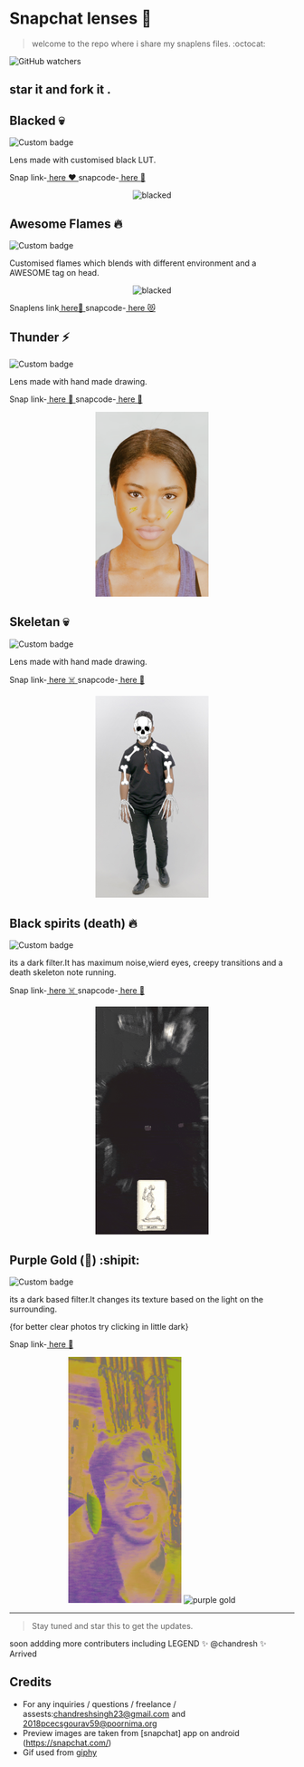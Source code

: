 # Snapchat lenses 👯

> welcome to the repo where i share my snaplens files.    :octocat:

<img alt="GitHub watchers" src="https://img.shields.io/github/watchers/varuogm/My-snap-creations?label=total%20repo%20watches&style=social">

star it and fork it .
---

## Blacked 💀

<img alt="Custom badge" src="https://img.shields.io/badge/By-Gourav-9cf">

Lens made with customised black LUT. 

Snap link-[ here ❤️ ](https://www.snapchat.com/unlock/?type=SNAPCODE&uuid=1b43db50b26d4137a68737096773158e&metadata=01)
snapcode-[ here 💚](https://github.com/varuogm/My-snap-creations/blob/master/blacked/Previews/snapcode.png)

<p align="center">
    <img alt="blacked" src="https://github.com/varuogm/My-snap-creations/blob/master/blacked/Previews/PIC1.jpeg?raw=true" width="200"/>
 
</p>

## Awesome Flames 🔥
<img alt="Custom badge" src="https://img.shields.io/badge/By-Gourav-9cf">

Customised flames which blends with different environment and a AWESOME tag on head.

<p align="center">
    <img alt="blacked" src="https://github.com/varuogm/My-snap-creations/blob/master/awesome%20flames/GIF-200620_131043.gif?raw=true" width="200"/>
 
</p>

Snaplens link[ here🌷 ](https://www.snapchat.com/unlock/?type=SNAPCODE&uuid=d9670097c54e4e53aea6fc12db9fa59e&metadata=01)
snapcode-[  here 😻](https://github.com/varuogm/My-snap-creations/blob/master/awesome%20flames/snapcode.png)

## Thunder ⚡
<img alt="Custom badge" src="https://img.shields.io/badge/By%20---chandresh-critical">

Lens made with hand made drawing. 

Snap link-[ here 💖 ](https://www.snapchat.com/unlock/?type=SNAPCODE&uuid=78106f141602436a9f337e6c44832130&metadata=01)
snapcode-[ here 🦄](https://github.com/chandresh189/My-snap-creations/blob/master/thunder_eyes1.0/Previews/snapcode.png)

<p align="center">
    <img alt="thunder" src="https://github.com/chandresh189/My-snap-creations/blob/master/thunder_eyes1.0/Previews/PIC-1.png?raw=true" width="200"/>
</p>

## Skeletan 💀
<img alt="Custom badge" src="https://img.shields.io/badge/By%20-chandresh-ff69b4">

Lens made with hand made drawing. 

Snap link-[ here ☠️ ](https://www.snapchat.com/unlock/?type=SNAPCODE&uuid=bdb11795c1fd40448c370b2976f14630&metadata=01)
snapcode-[ here 🦴](https://github.com/chandresh189/My-snap-creations/blob/master/skeletan2.0/Previews/snapcode.png)

<p align="center">
    <img alt="thunder" src="https://github.com/chandresh189/My-snap-creations/blob/master/skeletan2.0/Previews/PIC-1.png?raw=true" width="200"/>
</p>


## Black spirits (death) 🔥
<img alt="Custom badge" src="https://img.shields.io/badge/By-Gourav-9cf">

its a dark filter.It has maximum noise,wierd eyes, creepy transitions and a death skeleton note running.

Snap link-[ here ☠️ ](https://www.snapchat.com/unlock/?type=SNAPCODE&uuid=5a9f7445c88a40f1a39f92ac31df24bd&metadata=01)
snapcode-[ here 🦴](https://github.com/varuogm/My-snap-creations/blob/master/death/snapcode.png)

<p align="center">
    <img alt="death" src="https://github.com/varuogm/My-snap-creations/blob/master/death/GIF-200623_141103.gif?raw=true" width="200"/>
 
</p>

## Purple Gold  (🔮)  :shipit:
<img alt="Custom badge" src="https://img.shields.io/badge/By-Gourav-9cf">

its a dark based filter.It changes its texture based on the light on the surrounding.

{for better clear photos try clicking in little dark}

Snap link-[ here 📌 ](https://www.snapchat.com/unlock/?type=SNAPCODE&uuid=e387ebaad4af48b5bd069bafb5696150&metadata=01)

<p align="center">
    <img alt="purple gold" src="https://github.com/varuogm/My-snap-creations/blob/master/purple%20gold/blue%20gold.png?raw=true" width="200"/>
    <img alt="purple gold" src="https://github.com/varuogm/My-snap-creations/blob/master/purple%20gold/Hnet-image.gif?raw=true" width="200"/>
</p>


---




> Stay tuned and star this to get the updates.


soon addding more contributers including LEGEND ✨ @chandresh  ✨ Arrived

## Credits

- For any inquiries / questions / freelance / assests:chandreshsingh23@gmail.com and 2018pcecsgourav59@poornima.org 
- Preview images are taken from [snapchat] app on android (https://snapchat.com/)
- Gif used from [giphy](https://giphy.com/) 
